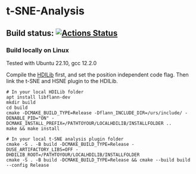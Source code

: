 # t-SNE-Analysis

## Build status: [![Actions Status](https://github.com/hdps/t-SNE-Analysis/workflows/t-SNE-Analysis/badge.svg)](https://github.com/hdps/t-SNE-Analysis/actions)


### Build locally on Linux

Tested with Ubuntu 22.10, gcc 12.2.0

Compile the [HDILib](https://github.com/biovault/HDILib) first, and set the position independent code flag. Then link the t-SNE and HSNE plugin to the HDILib.
```
# In your local HDILib folder
apt install libflann-dev
mkdir build 
cd build
cmake -DCMAKE_BUILD_TYPE=Release -Dflann_INCLUDE_DIR=/urs/include/ -DENABLE_PID="ON" -DCMAKE_INSTALL_PREFIX=/PATHTOYOUR/LOCALHDILIB/INSTALLFOLDER ..
make && make install
```

```
# In your local t-SNE analysis plugin folder
cmake -S . -B build -DCMAKE_BUILD_TYPE=Release -DUSE_ARTIFACTORY_LIBS=OFF -DHDILIB_ROOT=/PATHTOYOUR/LOCALHDILIB/INSTALLFOLDER
cmake -S . -B build -DCMAKE_BUILD_TYPE=Release && cmake --build build --config Release
```
